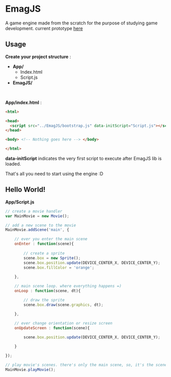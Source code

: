 # EmagJS 
A game engine made from the scratch for the purpose of studying game development. current prototype <a target="_blank" href="http://www.acobaia.com.br/prototipo">here</a>


## Usage

**Create your project structure** : <br>
* **App/**
  * Index.html
  * Script.js
* **EmagJS/**
  
<br>

**App/index.html** :

```html
<html>

<head>
  <script src="../EmagJS/bootstrap.js" data-initScript="Script.js"></script>
</head>

<body> <!-- Nothing goes here --> </body>

</html>
```
**data-initScript** indicates the very first script to execute after EmagJS lib is loaded. <br>

That's all you need to start using the engine :D
<br>

## Hello World!

**App/Script.js**
```js
// create a movie handler
var MainMovie = new Movie();

// add a new scene to the movie
MainMovie.addScene('main', {

    // ever you enter the main scene
    onEnter : function(scene){
        
        // create a sprite
        scene.box = new Sprite();
        scene.box.position.update(DEVICE_CENTER_X, DEVICE_CENTER_Y);
        scene.box.fillColor = 'orange';
        
    },

    // main scene loop. where everything happens =)
    onLoop : function(scene, dt){

        // draw the sprite
        scene.box.draw(scene.graphics, dt);

    },
  
    // ever change orientation or resize screen
    onUpdateScreen : function(scene){

        scene.box.position.update(DEVICE_CENTER_X, DEVICE_CENTER_Y);

    }

});

// play movie's scenes. there's only the main scene, so, it's the scene to play
MainMovie.playMovie();
